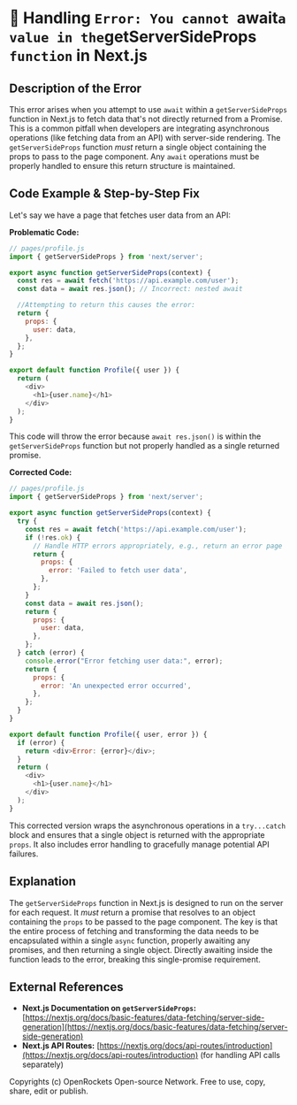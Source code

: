 # 🐞 Handling `Error: You cannot `await` a value in the `getServerSideProps` function` in Next.js


## Description of the Error

This error arises when you attempt to use `await` within a `getServerSideProps` function in Next.js to fetch data that's not directly returned from a Promise.  This is a common pitfall when developers are integrating asynchronous operations (like fetching data from an API) with server-side rendering.  The `getServerSideProps` function *must* return a single object containing the props to pass to the page component.  Any `await` operations must be properly handled to ensure this return structure is maintained.

## Code Example & Step-by-Step Fix

Let's say we have a page that fetches user data from an API:

**Problematic Code:**

```javascript
// pages/profile.js
import { getServerSideProps } from 'next/server';

export async function getServerSideProps(context) {
  const res = await fetch('https://api.example.com/user');
  const data = await res.json(); // Incorrect: nested await

  //Attempting to return this causes the error:
  return {
    props: {
      user: data,
    },
  };
}

export default function Profile({ user }) {
  return (
    <div>
      <h1>{user.name}</h1>
    </div>
  );
}
```

This code will throw the error because  `await res.json()` is within the `getServerSideProps` function but not properly handled as a single returned promise.

**Corrected Code:**

```javascript
// pages/profile.js
import { getServerSideProps } from 'next/server';

export async function getServerSideProps(context) {
  try {
    const res = await fetch('https://api.example.com/user');
    if (!res.ok) {
      // Handle HTTP errors appropriately, e.g., return an error page
      return {
        props: {
          error: 'Failed to fetch user data',
        },
      };
    }
    const data = await res.json();
    return {
      props: {
        user: data,
      },
    };
  } catch (error) {
    console.error("Error fetching user data:", error);
    return {
      props: {
        error: 'An unexpected error occurred',
      },
    };
  }
}

export default function Profile({ user, error }) {
  if (error) {
    return <div>Error: {error}</div>;
  }
  return (
    <div>
      <h1>{user.name}</h1>
    </div>
  );
}
```


This corrected version wraps the asynchronous operations in a `try...catch` block and ensures that  a single object is returned with the appropriate `props`. It also includes error handling to gracefully manage potential API failures.

## Explanation

The `getServerSideProps` function in Next.js is designed to run on the server for each request. It *must* return a promise that resolves to an object containing the `props` to be passed to the page component.  The key is that the entire process of fetching and transforming the data needs to be encapsulated within a single `async` function, properly awaiting any promises, and then returning a single object.  Directly awaiting inside the function leads to the error, breaking this single-promise requirement.


## External References

* **Next.js Documentation on `getServerSideProps`:** [https://nextjs.org/docs/basic-features/data-fetching/server-side-generation](https://nextjs.org/docs/basic-features/data-fetching/server-side-generation)
* **Next.js API Routes:** [https://nextjs.org/docs/api-routes/introduction](https://nextjs.org/docs/api-routes/introduction) (for handling API calls separately)


Copyrights (c) OpenRockets Open-source Network. Free to use, copy, share, edit or publish.

